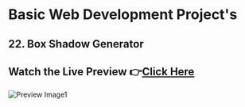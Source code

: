 # Basic Web Development Project's


## 22. Box Shadow Generator


## Watch the Live Preview 👉[Click Here]()
![Preview Image1](https://github.com/SorcererChiragsingh/Web-Development-Projects/blob/main/22-Box%20Shadow%20Generator/preview.png)


